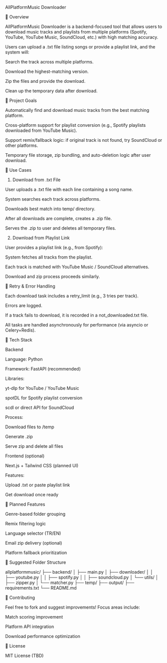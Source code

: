 AllPlatformMusic Downloader

🌟 Overview

AllPlatformMusic Downloader is a backend-focused tool that allows users to download music tracks and playlists from multiple platforms (Spotify, YouTube, YouTube Music, SoundCloud, etc.) with high matching accuracy.

Users can upload a .txt file listing songs or provide a playlist link, and the system will:

Search the track across multiple platforms.

Download the highest-matching version.

Zip the files and provide the download.

Clean up the temporary data after download.

🚀 Project Goals

Automatically find and download music tracks from the best matching platform.

Cross-platform support for playlist conversion (e.g., Spotify playlists downloaded from YouTube Music).

Support remix/fallback logic: if original track is not found, try SoundCloud or other platforms.

Temporary file storage, zip bundling, and auto-deletion logic after user download.

📒 Use Cases

1. Download from .txt File

User uploads a .txt file with each line containing a song name.

System searches each track across platforms.

Downloads best match into temp/ directory.

After all downloads are complete, creates a .zip file.

Serves the .zip to user and deletes all temporary files.

2. Download from Playlist Link

User provides a playlist link (e.g., from Spotify):

System fetches all tracks from the playlist.

Each track is matched with YouTube Music / SoundCloud alternatives.

Download and zip process proceeds similarly.

🔄 Retry & Error Handling

Each download task includes a retry_limit (e.g., 3 tries per track).

Errors are logged.

If a track fails to download, it is recorded in a not_downloaded.txt file.

All tasks are handled asynchronously for performance (via asyncio or Celery+Redis).

🔧 Tech Stack

Backend

Language: Python

Framework: FastAPI (recommended)

Libraries:

yt-dlp for YouTube / YouTube Music

spotDL for Spotify playlist conversion

scdl or direct API for SoundCloud

Process:

Download files to /temp

Generate .zip

Serve zip and delete all files

Frontend (optional)

Next.js + Tailwind CSS (planned UI)

Features:

Upload .txt or paste playlist link

Get download once ready

🤔 Planned Features

Genre-based folder grouping

Remix filtering logic

Language selector (TR/EN)

Email zip delivery (optional)

Platform fallback prioritization

📂 Suggested Folder Structure

allplatformmusic/
├── backend/
│   ├── main.py
│   ├── downloader/
│   │   ├── youtube.py
│   │   ├── spotify.py
│   │   ├── soundcloud.py
│   └── utils/
│       ├── zipper.py
│       └── matcher.py
├── temp/
├── output/
├── requirements.txt
└── README.md

👋 Contributing

Feel free to fork and suggest improvements! Focus areas include:

Match scoring improvement

Platform API integration

Download performance optimization

📢 License

MIT License (TBD)
